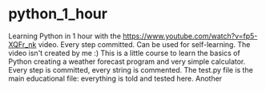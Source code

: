# python_1_hour
Learning Python in 1 hour with the https://www.youtube.com/watch?v=fp5-XQFr_nk video. Every step committed. Can be used for self-learning. The video isn't created by me :)
This is a little course to learn the basics of Python creating a weather forecast program and very simple calculator. Every step is committed, every string is commented.
The test.py file is the main educational file: everything is told and tested here. Another
